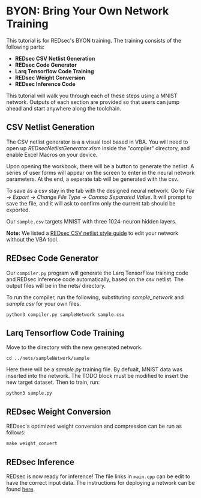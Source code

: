 # BYON: Bring Your Own Network Training

This tutorial is for REDsec's BYON training. The training consists of the following parts:
-   **REDsec CSV Netlist Generation**
-   **REDsec Code Generator**
-   **Larq Tensorflow Code Training**
-   **REDsec Weight Conversion**
-   **REDsec Inference Code**

This tutorial will walk you through each of these steps using a MNIST network. Outputs of each section are provided so that users can jump ahead and start anywhere along the toolchain. 

## CSV Netlist Generation

The CSV netlist generator is a a visual tool based in VBA. You will need to open up *REDsecNetlistGenerator.xlsm* inside the "compiler" directory, and enable Excel Macros on your device.

Upon opening the workbook, there will be a button to generate the netlist. A series of user forms will appear on the screen to enter in the neural network parameters. At the end, a seperate tab will be generated with the csv. 

To save as a csv stay in the tab with the designed neural network. Go to *File* -> *Export* -> *Change File Type* -> *Comma Separated Value*. It will prompt to save the file, and it will ask to confirm only the current tab should be exported.

Our `sample.csv` targets MNIST with three 1024-neuron hidden layers.

**Note:** We listed a [REDsec CSV netlist style guide](https://github.com/TrustworthyComputing/REDsec/compiler/NetlistStyleGuide.md) to edit your network without the VBA tool.

## REDsec Code Generator

Our `compiler.py` program will generate the Larq TensorFlow training code and REDsec inference code automatically, based on the csv netlist. The output files will be in the nets/ directory.

To run the compiler, run the following, substituting *sample\_network* and *sample.csv* for your own files.
```	
python3 compiler.py sampleNetwork sample.csv
```
## Larq Tensorflow Code Training

Move to the directory with the new generated network.
```	
cd ../nets/sampleNetwork/sample
```
Here there will be a *sample.py* training file. By defualt, MNIST data was inserted into the network. The TODO block must be modified to insert the new target dataset. Then to train, run:
```	
python3 sample.py
```
## REDsec Weight Conversion

REDsec's optimized weight conversion and compression can be run as follows:

```
make weight_convert
```

## REDsec Inference

REDsec is now ready for inference! The file links in `main.cpp` can be edit to have the correct input data. The instructions for deploying a network can be found [here](https://github.com/TrustworthyComputing/REDsec).

